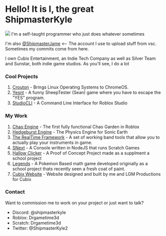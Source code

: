 # Hello! It is I, the great ShipmasterKyle

<img style="-webkit-user-select: none;margin: auto;cursor: zoom-in;background-color: hsl(0, 0%, 90%);transition: background-color 300ms;" src="banner.jpg">
I'm a self-taught programmer who just does whatever sometimes

I'm also [@ShipmasterJame](https://github.com/ShipmasterJame) <-- The account I use to upload stuff from vsc. Sometimes my commits come from here.

I own Cubix Entertainment, an Indie Tech Company as well as Silver Team and Sunstar, both indie game studios.
As you'll see, I do a lot

### Cool Projects
1. [Crouton](https://github.com/dnschneid/crouton) - Brings Linux Operating Systems to ChromeOS.
2. [Yesnt](https://github.com/SheepTester/yesnt) - A funny SheepTester (Sean) game where you have to escape the "YES" program.
3. [StudioCLI](https://github.com/R0bl0x10501050/StudioCLI) - A Command Line Interface for Roblox Studio

### My Work
1. [Chao Engine](https://github.com/ShipmasterKyle/Chao-Engine) - The first fully functional Chao Garden in Roblox
2. [Hedgeburst Engine](https://www.roblox.com/library/8261922963/ShipmasterKyles-HedgeBurst-Engine-v3-6) - The Physics Engine for Sonic Earth
3. [The RealTime Framework](https://github.com/ShipmasterKyle/RobloxMMR) - A set of working band tools that allow you to actually play your instruments in game.
4. [SNext](https://github.com/Cubix-Firmware/SNext) - A Console written in NodeJS that runs Scratch Games
5. [Hallow Clicker](https://github.com/ShipmasterKyle/HallowsEveClicker) - A Proof of Concept Project made as a supplment a school project
6. [Legends](https://github.com/ShipmasterKyle/Legends) - A Pokemon Based math game developed originally as a school project thats recently seen a fresh coat of paint.
7. [Cubix Website](https://cubixdev.org/) - Website designed and built by me and LGM Productions for Cubix

### Contact
Want to commission me to work on your project or just want to talk?

- Discord: @shipmasterkyle
- Roblox: Drgametime3d
- Scratch: Drgametime3d
- Twitter: @ShipmasterKyle2
